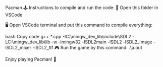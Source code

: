 
Pacman 🕹️
Instructions to compile and run the code:
📝 Open this folder in VSCode

🖥️ Open VSCode terminal and put this command to compile everything:

bash
Copy code
g++ *.cpp -IC:\mingw_dev_lib\include\SDL2 -LC:\mingw_dev_lib\lib -w -lmingw32 -lSDL2main -lSDL2 -lSDL2_image -lSDL2_mixer -lSDL2_ttf
🎮 Run the game by this command: .\a.out

Enjoy playing Pacman! 👻